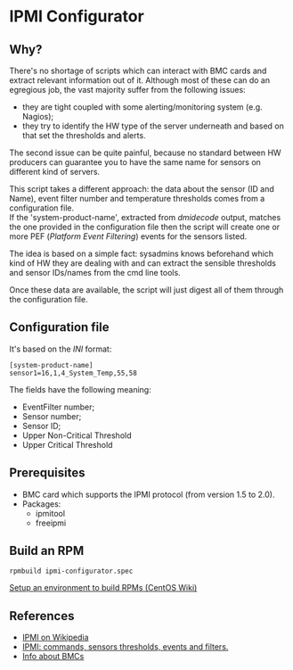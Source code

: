 # IPMI Configurator

## Why?

There's no shortage of scripts which can interact with BMC cards and extract relevant information out of it. Although most of these can do an egregious job, the vast majority suffer from the following issues:

* they are tight coupled with some alerting/monitoring system (e.g. Nagios);
* they try to identify the HW type of the server underneath and based on that set the thresholds and alerts.

The second issue can be quite painful, because no standard between HW producers can guarantee you to have the same name for sensors on different kind of servers.

This script takes a different approach: the data about the sensor (ID and Name), event filter number and temperature thresholds comes from a configuration file.  
If the 'system-product-name', extracted from *dmidecode* output, matches the one provided in the configuration file then the script will create one or more PEF (*Platform Event Filtering*) events for the sensors listed.

The idea is based on a simple fact: sysadmins knows beforehand which kind of HW they are dealing with and can extract the sensible thresholds and sensor IDs/names from the cmd line tools.

Once these data are available, the script will just digest all of them through the configuration file.

## Configuration file

It's based on the *INI* format:

```
[system-product-name]
sensor1=16,1,4_System_Temp,55,58
```

The fields have the following meaning:
* EventFilter number;
* Sensor number;
* Sensor ID;
* Upper Non-Critical Threshold
* Upper Critical Threshold

## Prerequisites

* BMC card which supports the IPMI protocol (from version 1.5 to 2.0).
* Packages:
  - ipmitool
  - freeipmi

## Build an RPM

``rpmbuild ipmi-configurator.spec``

[Setup an environment to build RPMs (CentOS Wiki)](https://wiki.centos.org/HowTos/SetupRpmBuildEnvironment)

## References

* [IPMI on Wikipedia](https://en.wikipedia.org/wiki/Intelligent_Platform_Management_Interface)
* [IPMI: commands, sensors thresholds, events and filters.](https://github.com/vpenso/scripts/blob/master/docs/hardware/ipmi.md)
* [Info about BMCs](https://www.thomas-krenn.com/en/wiki/IPMI_Basics)

